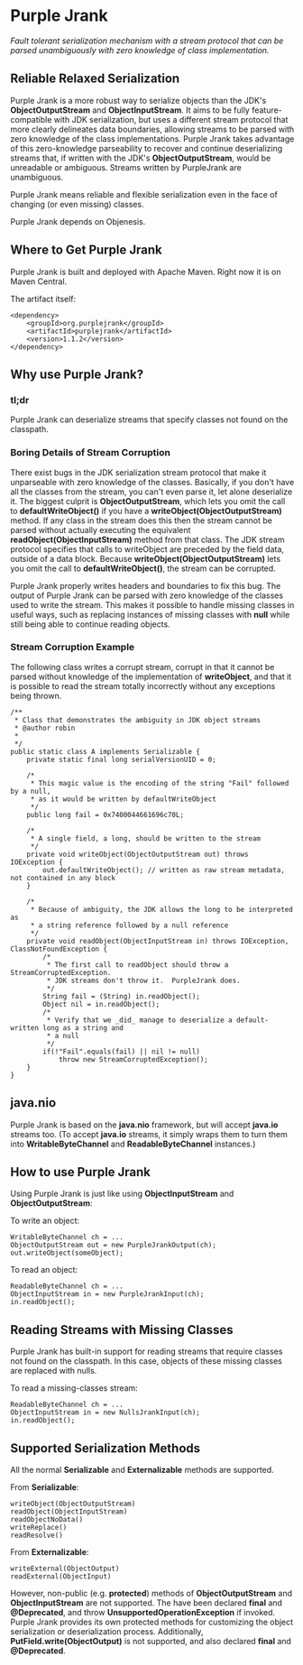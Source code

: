 # Purple Jrank
_Fault tolerant serialization mechanism with a stream protocol that can be parsed unambiguously with zero knowledge of class implementation._

## Reliable Relaxed Serialization
Purple Jrank is a more robust way to serialize objects than the JDK's **ObjectOutputStream** and **ObjectInputStream**.  It aims to be fully feature-compatible with JDK serialization, but uses a different stream protocol that more clearly delineates data boundaries, allowing streams to be parsed with zero knowledge of the class implementations.  Purple Jrank takes advantage of this zero-knowledge parseability to recover and continue deserializing streams that, if written with the JDK's **ObjectOutputStream**, would be unreadable or ambiguous.  Streams written by PurpleJrank are unambiguous.

Purple Jrank means reliable and flexible serialization even in the face of changing (or even missing) classes.

Purple Jrank depends on Objenesis.

## Where to Get Purple Jrank

Purple Jrank is built and deployed with Apache Maven.  Right now it is on Maven Central.

The artifact itself:

    <dependency>
        <groupId>org.purplejrank</groupId>
        <artifactId>purplejrank</artifactId>
        <version>1.1.2</version>
    </dependency>

## Why use Purple Jrank?
### tl;dr
Purple Jrank can deserialize streams that specify classes not found on the classpath.

### Boring Details of Stream Corruption
There exist bugs in the JDK serialization stream protocol that make it unparseable with zero knowledge of the classes.  Basically, if you don't have all the classes from the stream, you can't even parse it, let alone deserialize it.  The biggest culprit is **ObjectOutputStream**, which lets you omit the call to **defaultWriteObject()** if you have a **writeObject(ObjectOutputStream)** method.  If any class in the stream does this then the stream cannot be parsed without actually executing the equivalent **readObject(ObjectInputStream)** method from that class.  The JDK stream protocol specifies that calls to writeObject are preceded by the field data, outside of a data block.  Because **writeObject(ObjectOutputStream)** lets you omit the call to **defaultWriteObject()**, the stream can be corrupted.

Purple Jrank properly writes headers and boundaries to fix this bug.  The output of Purple Jrank can be parsed with zero knowledge of the classes used to write the stream.  This makes it possible to handle missing classes in useful ways, such as replacing instances of missing classes with **null** while still being able to continue reading objects.

### Stream Corruption Example
The following class writes a corrupt stream, corrupt in that it cannot be parsed without knowledge of the implementation of **writeObject**, and that it is possible to read the stream totally incorrectly without any exceptions being thrown.

	/**
	 * Class that demonstrates the ambiguity in JDK object streams
	 * @author robin
	 *
	 */
	public static class A implements Serializable {
		private static final long serialVersionUID = 0;

		/*
		 * This magic value is the encoding of the string "Fail" followed by a null,
		 * as it would be written by defaultWriteObject
		 */
		public long fail = 0x7400044661696c70L;

		/*
		 * A single field, a long, should be written to the stream
		 */
		private void writeObject(ObjectOutputStream out) throws IOException {
			out.defaultWriteObject(); // written as raw stream metadata, not contained in any block
		}

		/*
		 * Because of ambiguity, the JDK allows the long to be interpreted as 
		 * a string reference followed by a null reference
		 */
		private void readObject(ObjectInputStream in) throws IOException, ClassNotFoundException {
			/*
			 * The first call to readObject should throw a StreamCorruptedException.
			 * JDK streams don't throw it.  PurpleJrank does.
			 */
			String fail = (String) in.readObject();
			Object nil = in.readObject();
			/*
			 * Verify that we _did_ manage to deserialize a default-written long as a string and
			 * a null
			 */
			if(!"Fail".equals(fail) || nil != null)
				throw new StreamCorruptedException();
		}
	}


## java.nio

Purple Jrank is based on the **java.nio** framework, but will accept **java.io** streams too.  (To accept **java.io** streams, it simply wraps them to turn them into **WritableByteChannel** and **ReadableByteChannel** instances.)

## How to use Purple Jrank

Using Purple Jrank is just like using **ObjectInputStream** and **ObjectOutputStream**:

To write an object:

    WritableByteChannel ch = ...
    ObjectOutputStream out = new PurpleJrankOutput(ch);
    out.writeObject(someObject);

To read an object:

    ReadableByteChannel ch = ...
    ObjectInputStream in = new PurpleJrankInput(ch);
    in.readObject();

## Reading Streams with Missing Classes

Purple Jrank has built-in support for reading streams that require classes not found on the classpath.  In this case, objects of these missing classes are replaced with nulls.

To read a missing-classes stream:

    ReadableByteChannel ch = ...
    ObjectInputStream in = new NullsJrankInput(ch);
    in.readObject();

## Supported Serialization Methods

All the normal **Serializable** and **Externalizable** methods are supported.

From **Serializable**:

    writeObject(ObjectOutputStream)
    readObject(ObjectInputStream)
    readObjectNoData()
    writeReplace()
    readResolve()

From **Externalizable**:

    writeExternal(ObjectOutput)
    readExternal(ObjectInput)

However, non-public (e.g. **protected**) methods of **ObjectOutputStream** and **ObjectInputStream** are not supported.  The have been declared **final** and **@Deprecated**, and throw **UnsupportedOperationException** if invoked.  Purple Jrank provides its own protected methods for customizing the object serialization or deserialization process.  Additionally, **PutField.write(ObjectOutput)** is not supported, and also declared **final** and **@Deprecated**.
